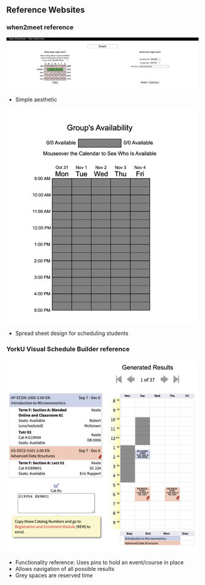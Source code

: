 ## Reference Websites

### when2meet reference
![Image information](./Img/exWhen2Meet(1).png)
- Simple aesthetic

![Image information](./Img/exWhen2Meet(2).png)
- Spread sheet design for scheduling students 


### YorkU Visual Schedule Builder reference
![York University's Visual Schedule Builder](./Img/exVSB.png)
- Functionality reference: Uses pins to hold an event/course in place
- Allows navigation of all possible results
- Grey spaces are reserved time
